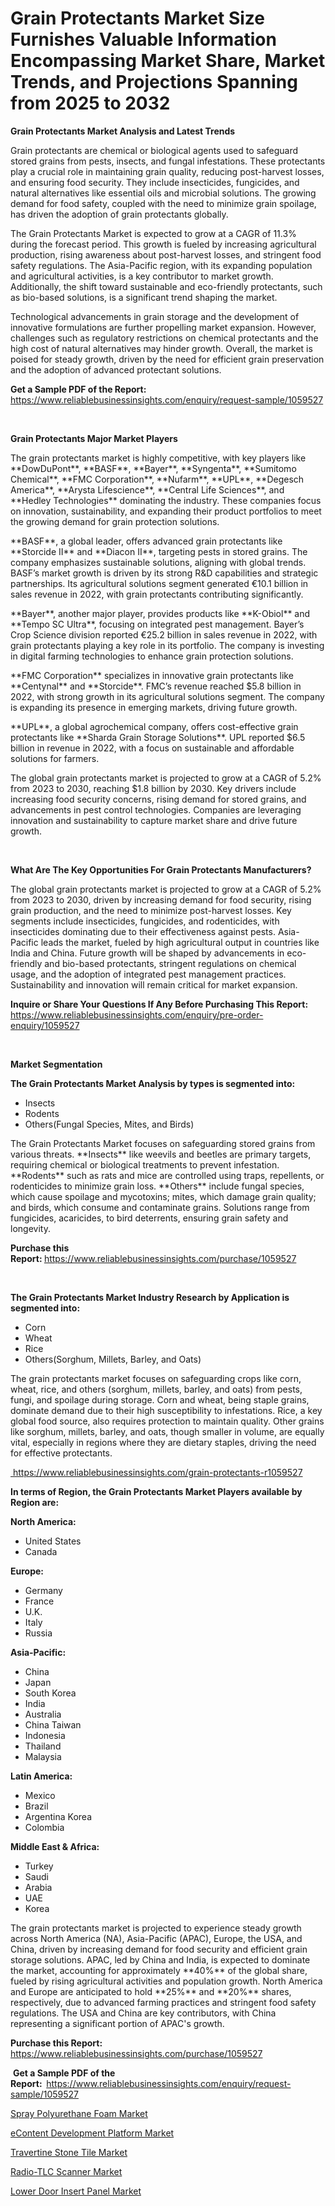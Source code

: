 <p><h1>Grain Protectants Market Size Furnishes Valuable Information Encompassing Market Share, Market Trends, and Projections Spanning from 2025 to 2032</h1></p><p><strong>Grain Protectants Market Analysis and Latest Trends</strong></p>
<p><p>Grain protectants are chemical or biological agents used to safeguard stored grains from pests, insects, and fungal infestations. These protectants play a crucial role in maintaining grain quality, reducing post-harvest losses, and ensuring food security. They include insecticides, fungicides, and natural alternatives like essential oils and microbial solutions. The growing demand for food safety, coupled with the need to minimize grain spoilage, has driven the adoption of grain protectants globally.</p><p>The Grain Protectants Market is expected to grow at a CAGR of 11.3% during the forecast period. This growth is fueled by increasing agricultural production, rising awareness about post-harvest losses, and stringent food safety regulations. The Asia-Pacific region, with its expanding population and agricultural activities, is a key contributor to market growth. Additionally, the shift toward sustainable and eco-friendly protectants, such as bio-based solutions, is a significant trend shaping the market.</p><p>Technological advancements in grain storage and the development of innovative formulations are further propelling market expansion. However, challenges such as regulatory restrictions on chemical protectants and the high cost of natural alternatives may hinder growth. Overall, the market is poised for steady growth, driven by the need for efficient grain preservation and the adoption of advanced protectant solutions.</p></p>
<p><strong>Get a Sample PDF of the Report:&nbsp;</strong> <a href="https://www.reliablebusinessinsights.com/enquiry/request-sample/1059527?utm_campaign=112&utm_medium=2&utm_source=Github&utm_content=ia&utm_term=25012025&utm_id=grain-protectants">https://www.reliablebusinessinsights.com/enquiry/request-sample/1059527</a></p>
<p>&nbsp;</p>
<p><strong>Grain Protectants Major Market Players</strong></p>
<p><p>The grain protectants market is highly competitive, with key players like **DowDuPont**, **BASF**, **Bayer**, **Syngenta**, **Sumitomo Chemical**, **FMC Corporation**, **Nufarm**, **UPL**, **Degesch America**, **Arysta Lifescience**, **Central Life Sciences**, and **Hedley Technologies** dominating the industry. These companies focus on innovation, sustainability, and expanding their product portfolios to meet the growing demand for grain protection solutions.</p><p>**BASF**, a global leader, offers advanced grain protectants like **Storcide II** and **Diacon II**, targeting pests in stored grains. The company emphasizes sustainable solutions, aligning with global trends. BASF’s market growth is driven by its strong R&D capabilities and strategic partnerships. Its agricultural solutions segment generated €10.1 billion in sales revenue in 2022, with grain protectants contributing significantly.</p><p>**Bayer**, another major player, provides products like **K-Obiol** and **Tempo SC Ultra**, focusing on integrated pest management. Bayer’s Crop Science division reported €25.2 billion in sales revenue in 2022, with grain protectants playing a key role in its portfolio. The company is investing in digital farming technologies to enhance grain protection solutions.</p><p>**FMC Corporation** specializes in innovative grain protectants like **Centynal** and **Storcide**. FMC’s revenue reached $5.8 billion in 2022, with strong growth in its agricultural solutions segment. The company is expanding its presence in emerging markets, driving future growth.</p><p>**UPL**, a global agrochemical company, offers cost-effective grain protectants like **Sharda Grain Storage Solutions**. UPL reported $6.5 billion in revenue in 2022, with a focus on sustainable and affordable solutions for farmers.</p><p>The global grain protectants market is projected to grow at a CAGR of 5.2% from 2023 to 2030, reaching $1.8 billion by 2030. Key drivers include increasing food security concerns, rising demand for stored grains, and advancements in pest control technologies. Companies are leveraging innovation and sustainability to capture market share and drive future growth.</p></p>
<p>&nbsp;</p>
<p><strong>What Are The Key Opportunities For Grain Protectants Manufacturers?</strong></p>
<p><p>The global grain protectants market is projected to grow at a CAGR of 5.2% from 2023 to 2030, driven by increasing demand for food security, rising grain production, and the need to minimize post-harvest losses. Key segments include insecticides, fungicides, and rodenticides, with insecticides dominating due to their effectiveness against pests. Asia-Pacific leads the market, fueled by high agricultural output in countries like India and China. Future growth will be shaped by advancements in eco-friendly and bio-based protectants, stringent regulations on chemical usage, and the adoption of integrated pest management practices. Sustainability and innovation will remain critical for market expansion.</p></p>
<p><strong>Inquire or Share Your Questions If Any Before Purchasing This Report:</strong> <a href="https://www.reliablebusinessinsights.com/enquiry/pre-order-enquiry/1059527?utm_campaign=112&utm_medium=2&utm_source=Github&utm_content=ia&utm_term=25012025&utm_id=grain-protectants">https://www.reliablebusinessinsights.com/enquiry/pre-order-enquiry/1059527</a></p>
<p>&nbsp;</p>
<p><strong>Market Segmentation</strong></p>
<p><strong>The Grain Protectants Market Analysis by types is segmented into:</strong></p>
<p><ul><li>Insects</li><li>Rodents</li><li>Others(Fungal Species, Mites, and Birds)</li></ul></p>
<p><p>The Grain Protectants Market focuses on safeguarding stored grains from various threats. **Insects** like weevils and beetles are primary targets, requiring chemical or biological treatments to prevent infestation. **Rodents** such as rats and mice are controlled using traps, repellents, or rodenticides to minimize grain loss. **Others** include fungal species, which cause spoilage and mycotoxins; mites, which damage grain quality; and birds, which consume and contaminate grains. Solutions range from fungicides, acaricides, to bird deterrents, ensuring grain safety and longevity.</p></p>
<p><strong>Purchase this Report:&nbsp;</strong><a href="https://www.reliablebusinessinsights.com/purchase/1059527?utm_campaign=112&utm_medium=2&utm_source=Github&utm_content=ia&utm_term=25012025&utm_id=grain-protectants">https://www.reliablebusinessinsights.com/purchase/1059527</a></p>
<p>&nbsp;</p>
<p><strong>The Grain Protectants Market Industry Research by Application is segmented into:</strong></p>
<p><ul><li>Corn</li><li>Wheat</li><li>Rice</li><li>Others(Sorghum, Millets, Barley, and Oats)</li></ul></p>
<p><p>The grain protectants market focuses on safeguarding crops like corn, wheat, rice, and others (sorghum, millets, barley, and oats) from pests, fungi, and spoilage during storage. Corn and wheat, being staple grains, dominate demand due to their high susceptibility to infestations. Rice, a key global food source, also requires protection to maintain quality. Other grains like sorghum, millets, barley, and oats, though smaller in volume, are equally vital, especially in regions where they are dietary staples, driving the need for effective protectants.</p></p>
<p><a href="https://www.reliablebusinessinsights.com/grain-protectants-r1059527?utm_campaign=112&utm_medium=2&utm_source=Github&utm_content=ia&utm_term=25012025&utm_id=grain-protectants">&nbsp;https://www.reliablebusinessinsights.com/grain-protectants-r1059527</a></p>
<p><strong>In terms of Region, the Grain Protectants Market Players available by Region are:</strong></p>
<p>
    <p> <strong> North America: </strong>
        <ul>
            <li>United States</li>
            <li>Canada</li>
        </ul>
        </p> 
    <p> <strong> Europe: </strong>
        <ul>
            <li>Germany</li>
            <li>France</li>
            <li>U.K.</li>
            <li>Italy</li>
            <li>Russia</li>
        </ul>
        </p> 
    <p> <strong> Asia-Pacific: </strong>
        <ul>
            <li>China</li>
            <li>Japan</li>
            <li>South Korea</li>
            <li>India</li>
            <li>Australia</li>
            <li>China Taiwan</li>
            <li>Indonesia</li>
            <li>Thailand</li>
            <li>Malaysia</li>
        </ul>
        </p> 
    <p> <strong> Latin America: </strong>
        <ul>
            <li>Mexico</li>
            <li>Brazil</li>
            <li>Argentina Korea</li>
            <li>Colombia</li>
        </ul>
        </p> 
    <p> <strong> Middle East & Africa: </strong>
        <ul>
            <li>Turkey</li>
            <li>Saudi</li>
            <li>Arabia</li>
            <li>UAE</li>
            <li>Korea</li>
        </ul>
    </p>
    </p>
<p><p>The grain protectants market is projected to experience steady growth across North America (NA), Asia-Pacific (APAC), Europe, the USA, and China, driven by increasing demand for food security and efficient grain storage solutions. APAC, led by China and India, is expected to dominate the market, accounting for approximately **40%** of the global share, fueled by rising agricultural activities and population growth. North America and Europe are anticipated to hold **25%** and **20%** shares, respectively, due to advanced farming practices and stringent food safety regulations. The USA and China are key contributors, with China representing a significant portion of APAC's growth.</p></p>
<p><strong>Purchase this Report: </strong><a href="https://www.reliablebusinessinsights.com/purchase/1059527?utm_campaign=112&utm_medium=2&utm_source=Github&utm_content=ia&utm_term=25012025&utm_id=grain-protectants">https://www.reliablebusinessinsights.com/purchase/1059527</a></p>
<p>&nbsp;<strong>Get a Sample PDF of the Report:&nbsp;&nbsp;</strong><a href="https://www.reliablebusinessinsights.com/enquiry/request-sample/1059527?utm_campaign=112&utm_medium=2&utm_source=Github&utm_content=ia&utm_term=25012025&utm_id=grain-protectants">https://www.reliablebusinessinsights.com/enquiry/request-sample/1059527</a></p>
<p><strong></strong></p>
<p><p><a href="https://github.com/curinbucan9/Market-Research-Report-List-1/blob/main/spray-polyurethane-foam-market.md?utm_campaign=112&utm_medium=2&utm_source=Github&utm_content=ia&utm_term=25012025&utm_id=grain-protectants">Spray Polyurethane Foam Market</a></p><p><a href="https://www.linkedin.com/pulse/assessing-impact-recent-trends-econtent-development-platform-cogaf?utm_campaign=112&utm_medium=2&utm_source=Github&utm_content=ia&utm_term=25012025&utm_id=grain-protectants">eContent Development Platform Market</a></p><p><a href="https://github.com/boitafbg/Market-Research-Report-List-1/blob/main/travertine-stone-tile-market.md?utm_campaign=112&utm_medium=2&utm_source=Github&utm_content=ia&utm_term=25012025&utm_id=grain-protectants">Travertine Stone Tile Market</a></p><p><a href="https://www.linkedin.com/pulse/radio-tlc-scanner-market-trendssector-overview-andmarket-4fdzc?utm_campaign=112&utm_medium=2&utm_source=Github&utm_content=ia&utm_term=25012025&utm_id=grain-protectants">Radio-TLC Scanner Market</a></p><p><a href="https://www.linkedin.com/pulse/lower-door-insert-panel-market-size-growth-expected-reach-cagr-s6vwc?utm_campaign=112&utm_medium=2&utm_source=Github&utm_content=ia&utm_term=25012025&utm_id=grain-protectants">Lower Door Insert Panel Market</a></p></p>